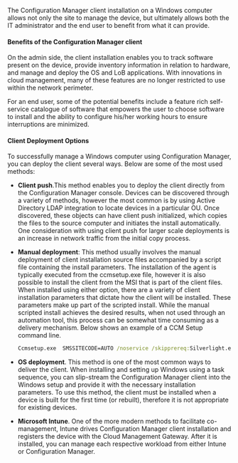 The Configuration Manager client installation on a Windows computer allows not only the site to manage the device, but ultimately allows both the IT administrator and the end user to benefit from what it can provide.

#### Benefits of the Configuration Manager client

On the admin side, the client installation enables you to track software present on the device, provide inventory information in relation to hardware, and manage and deploy the OS and LoB applications. With innovations in cloud management, many of these features are no longer restricted to use within the network perimeter.

For an end user, some of the potential benefits include a feature rich self-service catalogue of software that empowers the user to choose software to install and the ability to configure his/her working hours to ensure interruptions are minimized.

#### Client Deployment Options

To successfully manage a Windows computer using Configuration Manager, you can deploy the client several ways. Below are some of the most used methods:

 -  **Client push**.This method enables you to deploy the client directly from the Configuration Manager console. Devices can be discovered through a variety of methods, however the most common is by using Active Directory LDAP integration to locate devices in a particular OU. Once discovered, these objects can have client push initialized, which copies the files to the source computer and initiates the install automatically. One consideration with using client push for larger scale deployments is an increase in network traffic from the initial copy process.
 -  **Manual deployment**: This method usually involves the manual deployment of client installation source files accompanied by a script file containing the install parameters. The installation of the agent is typically executed from the ccmsetup.exe file, however it is also possible to install the client from the MSI that is part of the client files. When installed using either option, there are a variety of client installation parameters that dictate how the client will be installed. These parameters make up part of the scripted install. While the manual scripted install achieves the desired results, when not used through an automation tool, this process can be somewhat time consuming as a delivery mechanism. Below shows an example of a CCM Setup command line.
    
    ```cmd
    Ccmsetup.exe  SMSSITECODE=AUTO /noservice /skipprereq:Silverlight.exe CCMLOGMAXSIZE=10000 CCMLOGMAXHISTORY=2
    ```

 -  **OS deployment**. This method is one of the most common ways to deliver the client. When installing and setting up Windows using a task sequence, you can slip-stream the Configuration Manager client into the Windows setup and provide it with the necessary installation parameters. To use this method, the client must be installed when a device is built for the first time (or rebuilt), therefore it is not appropriate for existing devices.
 -  **Microsoft Intune**. One of the more modern methods to facilitate co-management, Intune drives Configuration Manager client installation and registers the device with the Cloud Management Gateway. After it is installed, you can manage each respective workload from either Intune or Configuration Manager.
